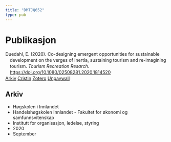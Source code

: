 ```yaml
---
title: "DMTJQ652"
type: pub
---
```

<h1>Publikasjon</h1>
<article id="csl-bib-container-DMTJQ652" class="csl-bib-container">
  <div class="csl-bib-body" style="line-height: 1.35; padding-left: 1em; text-indent:-1em;">
  <div class="csl-entry">Duedahl, E. (2020). Co-designing emergent opportunities for sustainable development on the verges of inertia, sustaining tourism and re-imagining tourism. <i>Tourism Recreation Resarch</i>. <a href="https://doi.org/10.1080/02508281.2020.1814520">https://doi.org/10.1080/02508281.2020.1814520</a></div>
</div>
  <div class="csl-bib-buttons">
    <a href="#taxonomy-article-DMTJQ652" class="csl-bib-button">Arkiv</a>
    <a href alt="Cristin URL" class="csl-bib-button">Cristin</a>
    <a href alt="Zotero URL" class="csl-bib-button">Zotero</a>
    <a href="https://www.tandfonline.com/doi/pdf/10.1080/02508281.2020.1814520?needAccess=true" class="csl-bib-button">Unpaywall</a>
  </div>
  <div id="csl-bib-meta-container-DMTJQ652"></div>
</article>
<div id="csl-bib-meta-DMTJQ652" class="csl-bib-meta">
  <article id="taxonomy-article-DMTJQ652" class="taxonomy-article">
    <h1>Arkiv</h1>
    <ul>
      <li>Høgskolen i Innlandet</li>
      <li>Handelshøgskolen Innlandet - Fakultet for økonomi og samfunnsvitenskap</li>
      <li>Institutt for organisasjon, ledelse, styring</li>
      <li>2020</li>
      <li>September</li>
    </ul>
  </article>
</div>
